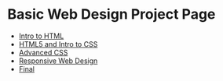 # Basic Web Design Project Page

<ul>
<li><a href="Intro to html/index.html" target= "_blank">Intro to HTML</a></li>
<li><a href="HTML 5 intro to css/index.html" target= "_blank">HTML5 and Intro to CSS</a></li>
<li><a href="Advanced CSS/index.html" target= "_blank">Advanced CSS</a></li>
<li><a href="Responsive/index.html" target= "_blank">Responsive Web Design</a></li>
<li><a href="Final/index.html" target= "_blank">Final</a></li>
</ul>
